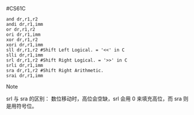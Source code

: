 #CS61C 
```
and dr,r1,r2
andi dr,r1,imm
or dr,r1,r2
ori dr,r1,imm
xor dr,r1,r2
xori dr,r1,imm
sll dr,r1,r2 #Shift Left Logical. = '<<' in C
slli dr,r1,imm
srl dr,r1,r2 #Shift Right Logical. = '>>' in C
srli dr,r1,imm
sra dr,r1,r2 #Shift Right Arithmetic.
srai dr,r1,imm
```
> [!note] 
> srl 与 sra 的区别：
> 数位移动时，高位会空缺，srl 会用 0 来填充高位，而 sra 则是用符号位。


